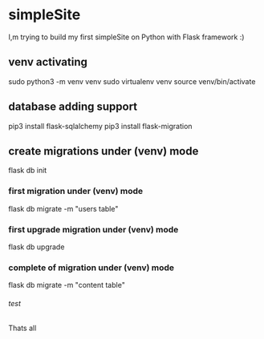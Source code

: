 # simpleSite
I,m trying to build my first simpleSite on Python with Flask framework :)

## venv activating

sudo python3 -m venv venv
sudo virtualenv venv
source venv/bin/activate

## database adding support

pip3 install flask-sqlalchemy
pip3 install flask-migration

## create migrations under (venv) mode
flask db init

### first migration under (venv) mode
flask db migrate -m "users table"

### first upgrade migration under (venv) mode
flask db upgrade

### complete of migration under (venv) mode
flask db migrate -m "content table"


###### test

Thats all
